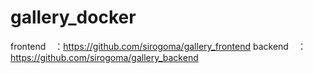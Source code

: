 # gallery_docker

frontend　：https://github.com/sirogoma/gallery_frontend
backend　：https://github.com/sirogoma/gallery_backend

